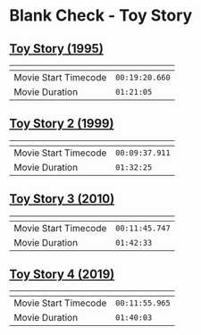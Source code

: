 Blank Check - Toy Story
===============
[Toy Story (1995)](https://www.patreon.com/posts/toy-story-36969949)
---------------
| <!-- -->             | <!-- -->       |
|----------------------|----------------|
| Movie Start Timecode | `00:19:20.660` |
| Movie Duration       | `01:21:05`     |

[Toy Story 2 (1999)](https://www.patreon.com/posts/toy-story-2-37344498)
---------------
| <!-- -->             | <!-- -->       |
|----------------------|----------------|
| Movie Start Timecode | `00:09:37.911` |
| Movie Duration       | `01:32:25`     |

[Toy Story 3 (2010)](https://www.patreon.com/posts/toy-story-3-37755127)
---------------
| <!-- -->             | <!-- -->       |
|----------------------|----------------|
| Movie Start Timecode | `00:11:45.747` |
| Movie Duration       | `01:42:33`     |

[Toy Story 4 (2019)](https://www.patreon.com/posts/toy-story-4-38454386)
---------------
| <!-- -->             | <!-- -->       |
|----------------------|----------------|
| Movie Start Timecode | `00:11:55.965` |
| Movie Duration       | `01:40:03`     |
